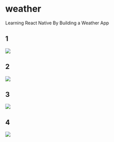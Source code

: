 # weather

Learning React Native By Building a Weather App

## 1
<img src="https://user-images.githubusercontent.com/48057905/83944481-cbde3e80-a83e-11ea-917d-bbb8c8f3d327.PNG"></img>

## 2
<img src="https://user-images.githubusercontent.com/48057905/83944482-cd0f6b80-a83e-11ea-9a35-09be25766e1a.PNG"></img>

## 3
<img src="https://user-images.githubusercontent.com/48057905/83944484-cd0f6b80-a83e-11ea-83fa-22a7490a390e.PNG"></img>

## 4
<img src="https://user-images.githubusercontent.com/48057905/83944485-cda80200-a83e-11ea-96a2-555a1e388e47.PNG"></img>
